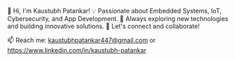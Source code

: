 👋 Hi, I'm Kaustubh Patankar!
💡 Passionate about Embedded Systems, IoT, Cybersecurity, and App Development.
🚀 Always exploring new technologies and building innovative solutions.
💬 Let's connect and collaborate!

📫 Reach me: kaustubhpatankar447@gmail.com or https://www.linkedin.com/in/kaustubh-patankar
